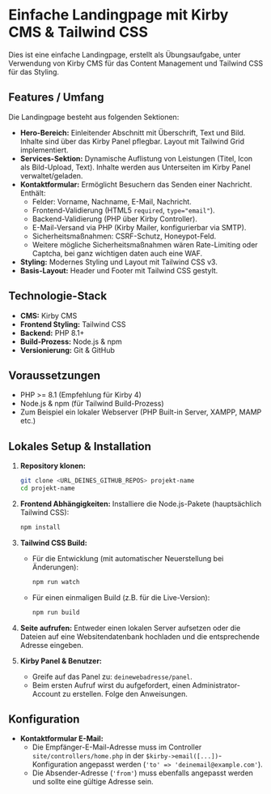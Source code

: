 # Einfache Landingpage mit Kirby CMS & Tailwind CSS

Dies ist eine einfache Landingpage, erstellt als Übungsaufgabe, unter Verwendung von Kirby CMS für das Content Management und Tailwind CSS für das Styling.

## Features / Umfang

Die Landingpage besteht aus folgenden Sektionen:

* **Hero-Bereich:** Einleitender Abschnitt mit Überschrift, Text und Bild. Inhalte sind über das Kirby Panel pflegbar. Layout mit Tailwind Grid implementiert.
* **Services-Sektion:** Dynamische Auflistung von Leistungen (Titel, Icon als Bild-Upload, Text). Inhalte werden aus Unterseiten im Kirby Panel verwaltet/geladen.
* **Kontaktformular:** Ermöglicht Besuchern das Senden einer Nachricht. Enthält:
    * Felder: Vorname, Nachname, E-Mail, Nachricht.
    * Frontend-Validierung (HTML5 `required`, `type="email"`).
    * Backend-Validierung (PHP über Kirby Controller).
    * E-Mail-Versand via PHP (Kirby Mailer, konfigurierbar via SMTP).
    * Sicherheitsmaßnahmen: CSRF-Schutz, Honeypot-Feld.
    * Weitere mögliche Sicherheitsmaßnahmen wären Rate-Limiting oder Captcha, bei ganz wichtigen daten auch eine WAF.
* **Styling:** Modernes Styling und Layout mit Tailwind CSS v3.
* **Basis-Layout:** Header und Footer mit Tailwind CSS gestylt.

## Technologie-Stack

* **CMS:** Kirby CMS 
* **Frontend Styling:** Tailwind CSS
* **Backend:** PHP 8.1+
* **Build-Prozess:** Node.js & npm
* **Versionierung:** Git & GitHub

## Voraussetzungen

* PHP >= 8.1 (Empfehlung für Kirby 4)
* Node.js & npm (für Tailwind Build-Prozess)
* Zum Beispiel ein lokaler Webserver (PHP Built-in Server, XAMPP, MAMP etc.) 

## Lokales Setup & Installation

1.  **Repository klonen:**
    ```bash
    git clone <URL_DEINES_GITHUB_REPOS> projekt-name
    cd projekt-name
    ```
2.  **Frontend Abhängigkeiten:** Installiere die Node.js-Pakete (hauptsächlich Tailwind CSS):
    ```bash
    npm install
    ```
3.  **Tailwind CSS Build:**
    * Für die Entwicklung (mit automatischer Neuerstellung bei Änderungen):
        ```bash
        npm run watch
        ```
    * Für einen einmaligen Build (z.B. für die Live-Version):
        ```bash
        npm run build
        ```
        
5.  **Seite aufrufen:** Entweder einen lokalen Server aufsetzen oder die Dateien auf eine Websitendatenbank hochladen und die entsprechende Adresse eingeben.

6.  **Kirby Panel & Benutzer:**
    * Greife auf das Panel zu: `deinewebadresse/panel`.
    * Beim ersten Aufruf wirst du aufgefordert, einen Administrator-Account zu erstellen. Folge den Anweisungen.

## Konfiguration

* **Kontaktformular E-Mail:**
    * Die Empfänger-E-Mail-Adresse muss im Controller `site/controllers/home.php` in der `$kirby->email([...])`-Konfiguration angepasst werden (`'to' => 'deinemail@example.com'`).
    * Die Absender-Adresse (`'from'`) muss ebenfalls angepasst werden und sollte eine gültige Adresse sein.

